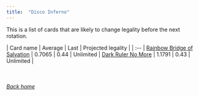 ```yaml
---
title:  "Disco Inferno"
---
```


This is a list of cards that are likely to change legality before the next rotation.

| Card name | Average | Last | Projected legality |
| :-- |
[Rainbow Bridge of Salvation](https://db.ygoprodeck.com/card/?search=Rainbow%20Bridge%20of%20Salvation) | 0.7065 | 0.44 | Unlimited |
[Dark Ruler No More](https://db.ygoprodeck.com/card/?search=Dark%20Ruler%20No%20More) | 1.1791 | 0.43 | Unlimited |

<br>

###### [Back home](index)